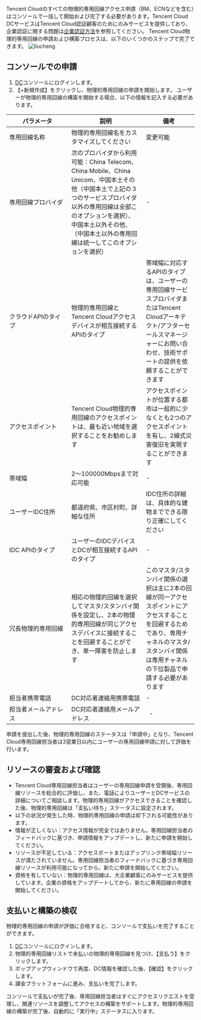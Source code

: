 Tencent Cloudのすべての物理的専用回線アクセス申請（BM、ECNなどを含む）はコンソールで一括して開始および完了する必要があります。Tencent Cloud DCサービスはTencent Cloud認証顧客のためにのみサービスを提供しており、企業認証に関する問題は[企業認証方法](https://cloud.tencent.com/doc/product/378/3629#.E4.BC.81.E4.B8.9A.E7.94.A8.E6.88.B7.E6.80.8E.E4.B9.88.E5.AE.8C.E6.88.90.E4.BC.81.E4.B8.9A.E8.AE.A4.E8.AF.81.3F)を参照してください。
Tencent Cloud物理的専用回線の申請および構築プロセスは、以下のいくつかのステップで完了できます。
![liucheng](https://main.qcloudimg.com/raw/71ed6ab8ee3db91984609da0cb03ef2b.png)

## コンソールでの申請
1. [DC](https://console.cloud.tencent.com/vpc/dc)コンソールにログインします。
2. 【+新規作成】をクリックし、物理的専用回線の申請を開始します。
ユーザーが物理的専用回線の構築を開始する場合、以下の情報を記入する必要があります。
<style>
table th:first-of-type {
    width: 150px;
}
</style>

| パラメータ       | 説明                                       | 備考              |
| -------- | ---------------------------------------- | --------------- |
| 専用回線名称     | 物理的専用回線名をカスタマイズしてください                                  | 変更可能                |
| 専用回線プロバイダ    | 次のプロバイダから利用可能：China Telecom、China Mobile、China Unicom、中国本土その他（中国本土で上記の３つのサービスプロバイダ以外の専用回線は全部このオプションを選択）、中国本土以外その他、（中国本土以外の専用回線は統一してこのオプションを選択） |         -        |
| クラウドAPIのタイプ     | 物理的専用回線とTencent Cloudアクセスデバイスが相互接続するAPIのタイプ | 帯域幅に対応するAPIのタイプは、ユーザーの専用回線サービスプロバイダまたはTencent Cloudアーキテクト/アフターセールスマネージャーにお問い合わせ、技術サポートの提供を依頼することができます |
| アクセスポイント      | Tencent Cloud物理的専用回線のアクセスポイントは、最も近い地域を選択することをお勧めします | アクセスポイントが位置する都市は一般的に少なくとも2つのアクセスポイントを有し、2線式災害復旧を実現することができます               |
| 帯域幅       | 2～100000Mbpsまで対応可能                            |      -           |
| ユーザーIDC住所    | 都道府県、市区村町、詳細な住所                                 | IDC住所の詳細は、具体的な建物までできる限り正確にしてください                |
| IDC APIのタイプ    |ユーザーのIDCデバイスとDCが相互接続するAPIのタイプ       |         -        |
| 冗長物理的専用回線    |相応の物理的回線を選択してマスタ/スタンバイ関係を設定し、2本の物理的専用回線が同じアクセスデバイスに接続することを回避することができ、単一障害を防止します                                 | このマスタ/スタンバイ関係の選択は主に2本の回線が同一アクセスポイントにアクセスすることを回避するためであり、専用チャネルのマスタ/スタンバイ関係は専用チャネルの下位製品で申請する必要があります              |
| 担当者携帯電話    | DC対応者連絡用携帯電話                             |          -       |
| 担当者メールアドレス | DC対応者連絡用メールアドレス                           |   - |

申請を提出した後、物理的専用回線のステータスは「申請中」となり、Tencent Cloud専用回線担当者は3営業日以内にユーザーの専用回線申請に対して評価を行います。

## リソースの審査および確認
- Tencent Cloud専用回線担当者はユーザーの専用回線申請を受領後、専用回線リソースを総合的に評価し、また、電話によりユーザーとDCサービスの詳細についてご相談します。物理的専用回線がアクセスできることを確認した後、物理的専用回線は「支払い待ち」ステータスに設定されます。
- 以下の状況が発生した時、物理的専用回線の申請は却下される可能性があります。
 - 情報が正しくない：アクセス情報が完全ではありません。専用回線担当者のフィードバックに基づき、申請情報をアップデートし、新たに申請を開始してください。
 - リソースが不足している：アクセスポートまたはアップリンク帯域幅リソースが満たされていません。専用回線担当者のフィードバックに基づき専用回線リソースが利用可能になってから、新たに申請を開始してください。
 - 資格を有していない：物理的専用回線は、大企業顧客にのみサービスを提供しています。企業の資格をアップデートしてから、新たに専用回線の申請を開始してください。

## 支払いと構築の検収
物理的専用回線の申請が評価に合格すると、コンソールで支払いを完了することができます。
1. [DC](https://console.cloud.tencent.com/vpc/dc)コンソールにログインします。
2. 物理的専用回線リストで未払いの物理的専用回線を見つけ、【支払う】をクリックします。
3. ポップアップウィンドウで再度、DC情報を確認した後、【確認】をクリックします。
4. 課金プラットフォームに進み、支払いを完了します。

コンソールで支払いが完了後、専用回線担当者はすぐにアクセスリクエストを受理し、関連リソースを調整してアクセスの構築をサポートします。物理的専用回線の構築が完了後、自動的に「実行中」ステータスに入ります。

